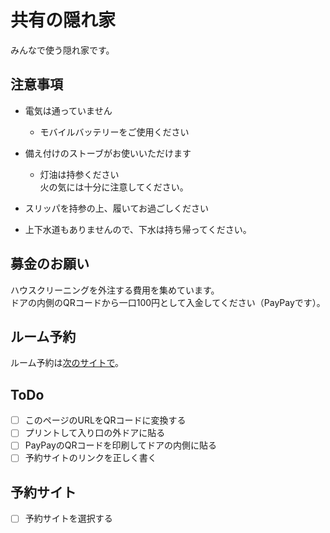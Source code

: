 # 共有の隠れ家
みんなで使う隠れ家です。
## 注意事項

- 電気は通っていません

  - モバイルバッテリーをご使用ください

- 備え付けのストーブがお使いいただけます

  - 灯油は持参ください   
  火の気には十分に注意してください。
  
- スリッパを持参の上、履いてお過ごしください
- 上下水道もありませんので、下水は持ち帰ってください。

## 募金のお願い
ハウスクリーニングを外注する費用を集めています。  
ドアの内側のQRコードから一口100円として入金してください（PayPayです）。

## ルーム予約
ルーム予約は[次のサイトで](https://yoyaku.com)。
## ToDo

-[ ] このページのURLをQRコードに変換する
-[ ] プリントして入り口の外ドアに貼る
-[ ] PayPayのQRコードを印刷してドアの内側に貼る
-[ ] 予約サイトのリンクを正しく書く

## 予約サイト
-[ ] 予約サイトを選択する